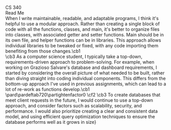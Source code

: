 CS 340\
Read Me\
When I write maintainable, readable, and adaptable programs, I think it's helpful to use a modular approach. Rather than creating a single block of code with all the functions, classes, and main, it's better to organize files into classes, with associated getter and setter functions. Main should be in its own file, and helper functions can be in libraries. This approach allows individual libraries to be tweaked or fixed, with any code importing them benefiting from those changes.\cb1 \
\cb3 As a computer science student, I typically take a top-down, requirements-driven approach to problem-solving. For example, when working on Grazioso Salvare's database and dashboard requirements, I started by considering the overall picture of what needed to be built, rather than diving straight into coding individual components. This differs from the bottom-up approach I've used in previous assignments, which can lead to a lot of re-work as functions develop.\cb1 \
\pard\pardeftab720\partightenfactor0
\cf2 \cb3 To create databases that meet client requests in the future, I would continue to use a top-down approach, and consider factors such as scalability, security, and performance. I would also prioritize creating a clear and consistent data model, and using efficient query optimization techniques to ensure the database performs well as it grows in size}
